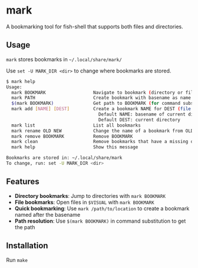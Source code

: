 # mark

A bookmarking tool for fish-shell that supports both files and directories.

## Usage

`mark` stores bookmarks in `~/.local/share/mark/`

Use `set -U MARK_DIR <dir>` to change where bookmarks are stored.

```sh
$ mark help
Usage:
  mark BOOKMARK                  Navigate to bookmark (directory or file in $VISUAL)
  mark PATH                      Create bookmark with basename as name (requires /)
  $(mark BOOKMARK)               Get path to BOOKMARK (for command substitution)
  mark add [NAME] [DEST]         Create a bookmark NAME for DEST (file or directory)
                                   Default NAME: basename of current directory
                                   Default DEST: current directory
  mark list                      List all bookmarks
  mark rename OLD NEW            Change the name of a bookmark from OLD to NEW
  mark remove BOOKMARK           Remove BOOKMARK
  mark clean                     Remove bookmarks that have a missing destination
  mark help                      Show this message

Bookmarks are stored in: ~/.local/share/mark
To change, run: set -U MARK_DIR <dir>
```

## Features

- **Directory bookmarks**: Jump to directories with `mark BOOKMARK`
- **File bookmarks**: Open files in `$VISUAL` with `mark BOOKMARK`
- **Quick bookmarking**: Use `mark /path/to/location` to create a bookmark named after the basename
- **Path resolution**: Use `$(mark BOOKMARK)` in command substitution to get the path

## Installation

Run `make`
